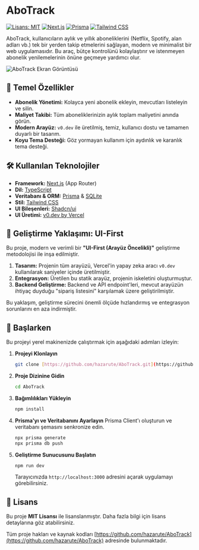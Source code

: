 # AboTrack

[![Lisans: MIT](https://img.shields.io/badge/License-MIT-yellow.svg)](https://opensource.org/licenses/MIT)
[![Next.js](https://img.shields.io/badge/Next.js-000000?style=flat-square&logo=next.js&logoColor=white)](https://nextjs.org/)
[![Prisma](https://img.shields.io/badge/Prisma-2D3748?style=flat-square&logo=prisma&logoColor=white)](https://www.prisma.io/)
[![Tailwind CSS](https://img.shields.io/badge/Tailwind_CSS-38B2AC?style=flat-square&logo=tailwind-css&logoColor=white)](https://tailwindcss.com/)

AboTrack, kullanıcıların aylık ve yıllık aboneliklerini (Netflix, Spotify, alan adları vb.) tek bir yerden takip etmelerini sağlayan, modern ve minimalist bir web uygulamasıdır. Bu araç, bütçe kontrolünü kolaylaştırır ve istenmeyen abonelik yenilemelerinin önüne geçmeye yardımcı olur.

![AboTrack Ekran Görüntüsü](https://imgur.com/a/Jnd7uYb)

## 🚀 Temel Özellikler

* **Abonelik Yönetimi:** Kolayca yeni abonelik ekleyin, mevcutları listeleyin ve silin.
* **Maliyet Takibi:** Tüm aboneliklerinizin aylık toplam maliyetini anında görün.
* **Modern Arayüz:** `v0.dev` ile üretilmiş, temiz, kullanıcı dostu ve tamamen duyarlı bir tasarım.
* **Koyu Tema Desteği:** Göz yormayan kullanım için aydınlık ve karanlık tema desteği.

## 🛠️ Kullanılan Teknolojiler

* **Framework:** [Next.js](https://nextjs.org/) (App Router)
* **Dil:** [TypeScript](https://www.typescriptlang.org/)
* **Veritabanı & ORM:** [Prisma](https://www.prisma.io/) & [SQLite](https://www.sqlite.org/index.html)
* **Stil:** [Tailwind CSS](https://tailwindcss.com/)
* **UI Bileşenleri:** [Shadcn/ui](https://ui.shadcn.com/)
* **UI Üretimi:** [v0.dev by Vercel](https://v0.dev/)

## 📖 Geliştirme Yaklaşımı: UI-First

Bu proje, modern ve verimli bir **"UI-First (Arayüz Öncelikli)"** geliştirme metodolojisi ile inşa edilmiştir.

1.  **Tasarım:** Projenin tüm arayüzü, Vercel'in yapay zeka aracı `v0.dev` kullanılarak saniyeler içinde üretilmiştir.
2.  **Entegrasyon:** Üretilen bu statik arayüz, projenin iskeletini oluşturmuştur.
3.  **Backend Geliştirme:** Backend ve API endpoint'leri, mevcut arayüzün ihtiyaç duyduğu "sipariş listesini" karşılamak üzere geliştirilmiştir.

Bu yaklaşım, geliştirme sürecini önemli ölçüde hızlandırmış ve entegrasyon sorunlarını en aza indirmiştir.

## 🏁 Başlarken

Bu projeyi yerel makinenizde çalıştırmak için aşağıdaki adımları izleyin:

1.  **Projeyi Klonlayın**
    ```bash
    git clone [https://github.com/hazarute/AboTrack.git](https://github.com/hazarute/AboTrack.git)
    ```

2.  **Proje Dizinine Gidin**
    ```bash
    cd AboTrack
    ```

3.  **Bağımlılıkları Yükleyin**
    ```bash
    npm install
    ```

4.  **Prisma'yı ve Veritabanını Ayarlayın**
    Prisma Client'ı oluşturun ve veritabanı şemasını senkronize edin.
    ```bash
    npx prisma generate
    npx prisma db push
    ```

5.  **Geliştirme Sunucusunu Başlatın**
    ```bash
    npm run dev
    ```

    Tarayıcınızda `http://localhost:3000` adresini açarak uygulamayı görebilirsiniz.

## 📄 Lisans

Bu proje **MIT Lisansı** ile lisanslanmıştır. Daha fazla bilgi için lisans detaylarına göz atabilirsiniz.

Tüm proje hakları ve kaynak kodları [https://github.com/hazarute/AboTrack](https://github.com/hazarute/AboTrack) adresinde bulunmaktadır.